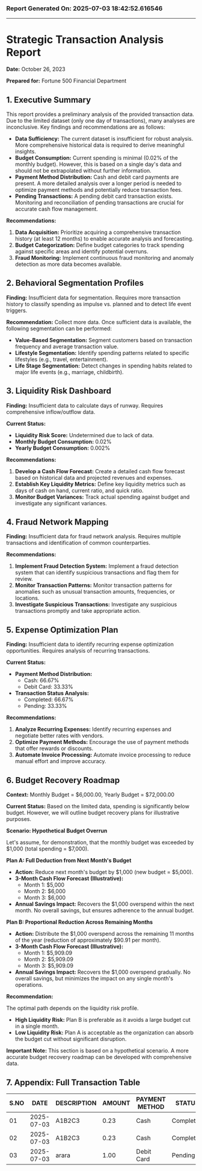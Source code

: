 ### Report Generated On: 2025-07-03 18:42:52.616546 

--- 

# Strategic Transaction Analysis Report

**Date:** October 26, 2023

**Prepared for:** Fortune 500 Financial Department

## 1. Executive Summary

This report provides a preliminary analysis of the provided transaction data. Due to the limited dataset (only one day of transactions), many analyses are inconclusive. Key findings and recommendations are as follows:

*   **Data Sufficiency:** The current dataset is insufficient for robust analysis. More comprehensive historical data is required to derive meaningful insights.
*   **Budget Consumption:** Current spending is minimal (0.02% of the monthly budget). However, this is based on a single day's data and should not be extrapolated without further information.
*   **Payment Method Distribution:** Cash and debit card payments are present. A more detailed analysis over a longer period is needed to optimize payment methods and potentially reduce transaction fees.
*   **Pending Transactions:** A pending debit card transaction exists. Monitoring and reconciliation of pending transactions are crucial for accurate cash flow management.

**Recommendations:**

1.  **Data Acquisition:** Prioritize acquiring a comprehensive transaction history (at least 12 months) to enable accurate analysis and forecasting.
2.  **Budget Categorization:** Define budget categories to track spending against specific areas and identify potential overruns.
3.  **Fraud Monitoring:** Implement continuous fraud monitoring and anomaly detection as more data becomes available.

## 2. Behavioral Segmentation Profiles

**Finding:** Insufficient data for segmentation. Requires more transaction history to classify spending as impulse vs. planned and to detect life event triggers.

**Recommendation:** Collect more data. Once sufficient data is available, the following segmentation can be performed:

*   **Value-Based Segmentation:** Segment customers based on transaction frequency and average transaction value.
*   **Lifestyle Segmentation:** Identify spending patterns related to specific lifestyles (e.g., travel, entertainment).
*   **Life Stage Segmentation:** Detect changes in spending habits related to major life events (e.g., marriage, childbirth).

## 3. Liquidity Risk Dashboard

**Finding:** Insufficient data to calculate days of runway. Requires comprehensive inflow/outflow data.

**Current Status:**

*   **Liquidity Risk Score:** Undetermined due to lack of data.
*   **Monthly Budget Consumption:** 0.02%
*   **Yearly Budget Consumption:** 0.002%

**Recommendations:**

1.  **Develop a Cash Flow Forecast:** Create a detailed cash flow forecast based on historical data and projected revenues and expenses.
2.  **Establish Key Liquidity Metrics:** Define key liquidity metrics such as days of cash on hand, current ratio, and quick ratio.
3.  **Monitor Budget Variances:** Track actual spending against budget and investigate any significant variances.

## 4. Fraud Network Mapping

**Finding:** Insufficient data for fraud network analysis. Requires multiple transactions and identification of common counterparties.

**Recommendations:**

1.  **Implement Fraud Detection System:** Implement a fraud detection system that can identify suspicious transactions and flag them for review.
2.  **Monitor Transaction Patterns:** Monitor transaction patterns for anomalies such as unusual transaction amounts, frequencies, or locations.
3.  **Investigate Suspicious Transactions:** Investigate any suspicious transactions promptly and take appropriate action.

## 5. Expense Optimization Plan

**Finding:** Insufficient data to identify recurring expense optimization opportunities. Requires analysis of recurring transactions.

**Current Status:**

*   **Payment Method Distribution:**
    *   Cash: 66.67%
    *   Debit Card: 33.33%
*   **Transaction Status Analysis:**
    *   Completed: 66.67%
    *   Pending: 33.33%

**Recommendations:**

1.  **Analyze Recurring Expenses:** Identify recurring expenses and negotiate better rates with vendors.
2.  **Optimize Payment Methods:** Encourage the use of payment methods that offer rewards or discounts.
3.  **Automate Invoice Processing:** Automate invoice processing to reduce manual effort and improve accuracy.

## 6. Budget Recovery Roadmap

**Context:** Monthly Budget = $6,000.00, Yearly Budget = $72,000.00

**Current Status:** Based on the limited data, spending is significantly below budget. However, we will outline budget recovery plans for illustrative purposes.

**Scenario: Hypothetical Budget Overrun**

Let's assume, for demonstration, that the monthly budget was exceeded by $1,000 (total spending = $7,000).

**Plan A: Full Deduction from Next Month's Budget**

*   **Action:** Reduce next month's budget by $1,000 (new budget = $5,000).
*   **3-Month Cash Flow Forecast (Illustrative):**
    *   Month 1: $5,000
    *   Month 2: $6,000
    *   Month 3: $6,000
*   **Annual Savings Impact:** Recovers the $1,000 overspend within the next month.  No overall savings, but ensures adherence to the annual budget.

**Plan B: Proportional Reduction Across Remaining Months**

*   **Action:** Distribute the $1,000 overspend across the remaining 11 months of the year (reduction of approximately $90.91 per month).
*   **3-Month Cash Flow Forecast (Illustrative):**
    *   Month 1: $5,909.09
    *   Month 2: $5,909.09
    *   Month 3: $5,909.09
*   **Annual Savings Impact:** Recovers the $1,000 overspend gradually. No overall savings, but minimizes the impact on any single month's operations.

**Recommendation:**

The optimal path depends on the liquidity risk profile.

*   **High Liquidity Risk:** Plan B is preferable as it avoids a large budget cut in a single month.
*   **Low Liquidity Risk:** Plan A is acceptable as the organization can absorb the budget cut without significant disruption.

**Important Note:** This section is based on a hypothetical scenario. A more accurate budget recovery roadmap can be developed with comprehensive data.

## 7. Appendix: Full Transaction Table

| S.NO | DATE       | DESCRIPTION   | AMOUNT | PAYMENT METHOD | STATUS    | NOTES       |
|------|------------|---------------|--------|----------------|-----------|-------------|
| 01   | 2025-07-03 | A1B2C3        | 0.23   | Cash           | Completed | -------     |
| 02   | 2025-07-03 | A1B2C3        | 0.23   | Cash           | Completed | -------     |
| 03   | 2025-07-03 | arara         | 1.00   | Debit Card     | Pending   | dbcfjhrbf   |
